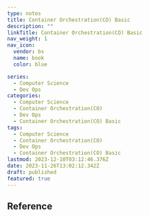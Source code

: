 ```yaml
---
type: notes
title: Container Orchestration(CO) Basic
description: ""
linkTitle: Container Orchestration(CO) Basic
nav_weight: 1
nav_icon:
  vendor: bs
  name: book
  color: blue

series:
  - Computer Science
  - Dev Ops
categories:
  - Computer Science
  - Container Orchestration(CO)
  - Dev Ops
  - Container Orchestration(CO) Basic
tags:
  - Computer Science
  - Container Orchestration(CO)
  - Dev Ops
  - Container Orchestration(CO) Basic
lastmod: 2023-12-10T03:12:46.376Z
date: 2023-11-26T13:02:12.342Z
draft: published
featured: true
---
```


## Reference
